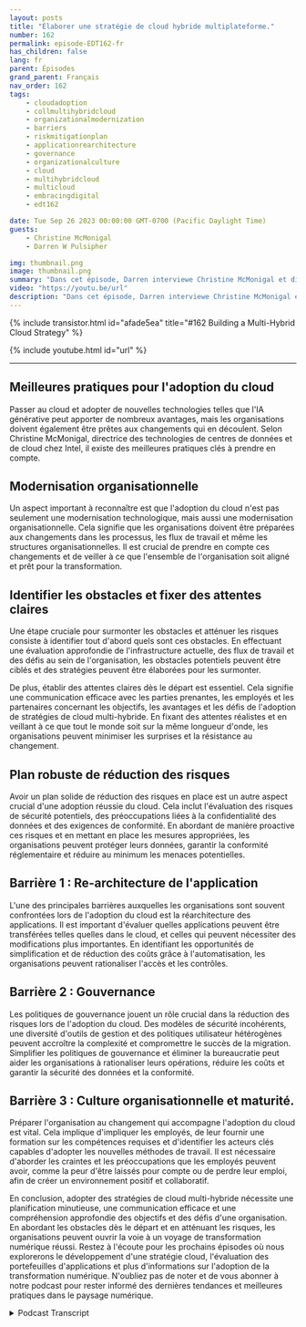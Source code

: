 ```yaml
---
layout: posts
title: "Élaborer une stratégie de cloud hybride multiplateforme."
number: 162
permalink: episode-EDT162-fr
has_children: false
lang: fr
parent: Épisodes
grand_parent: Français
nav_order: 162
tags:
    - cloudadoption
    - collmultihybridcloud
    - organizationalmodernization
    - barriers
    - riskmitigationplan
    - applicationrearchitecture
    - governance
    - organizationalculture
    - cloud
    - multihybridcloud
    - multicloud
    - embracingdigital
    - edt162

date: Tue Sep 26 2023 00:00:00 GMT-0700 (Pacific Daylight Time)
guests:
    - Christine McMonigal
    - Darren W Pulsipher

img: thumbnail.png
image: thumbnail.png
summary: "Dans cet épisode, Darren interviewe Christine McMonigal et discute des défis auxquels les organisations sont confrontées lors de leur transition vers le cloud et l'adoption d'architectures multi-cloud hybrides. Ils soulignent l'importance de comprendre ces obstacles et de fournir des orientations pour les surmonter. Cet épisode explorera plus en détail quelques obstacles clés et des stratégies pour atténuer les risques, garantissant ainsi une transformation réussie vers le cloud."
video: "https://youtu.be/url"
description: "Dans cet épisode, Darren interviewe Christine McMonigal et discute des défis auxquels les organisations sont confrontées lors de leur transition vers le cloud et l'adoption d'architectures multi-cloud hybrides. Ils soulignent l'importance de comprendre ces obstacles et de fournir des orientations pour les surmonter. Cet épisode explorera plus en détail quelques obstacles clés et des stratégies pour atténuer les risques, garantissant ainsi une transformation réussie vers le cloud."
---
```


<div>
{% include transistor.html id="afade5ea" title="#162 Building a Multi-Hybrid Cloud Strategy" %}

{% include youtube.html id="url" %}
</div>

---

## Meilleures pratiques pour l'adoption du cloud

Passer au cloud et adopter de nouvelles technologies telles que l'IA générative peut apporter de nombreux avantages, mais les organisations doivent également être prêtes aux changements qui en découlent. Selon Christine McMonigal, directrice des technologies de centres de données et de cloud chez Intel, il existe des meilleures pratiques clés à prendre en compte.

## Modernisation organisationnelle

Un aspect important à reconnaître est que l'adoption du cloud n'est pas seulement une modernisation technologique, mais aussi une modernisation organisationnelle. Cela signifie que les organisations doivent être préparées aux changements dans les processus, les flux de travail et même les structures organisationnelles. Il est crucial de prendre en compte ces changements et de veiller à ce que l'ensemble de l'organisation soit aligné et prêt pour la transformation.

## Identifier les obstacles et fixer des attentes claires

Une étape cruciale pour surmonter les obstacles et atténuer les risques consiste à identifier tout d'abord quels sont ces obstacles. En effectuant une évaluation approfondie de l'infrastructure actuelle, des flux de travail et des défis au sein de l'organisation, les obstacles potentiels peuvent être ciblés et des stratégies peuvent être élaborées pour les surmonter.

De plus, établir des attentes claires dès le départ est essentiel. Cela signifie une communication efficace avec les parties prenantes, les employés et les partenaires concernant les objectifs, les avantages et les défis de l'adoption de stratégies de cloud multi-hybride. En fixant des attentes réalistes et en veillant à ce que tout le monde soit sur la même longueur d'onde, les organisations peuvent minimiser les surprises et la résistance au changement.

## Plan robuste de réduction des risques

Avoir un plan solide de réduction des risques en place est un autre aspect crucial d'une adoption réussie du cloud. Cela inclut l'évaluation des risques de sécurité potentiels, des préoccupations liées à la confidentialité des données et des exigences de conformité. En abordant de manière proactive ces risques et en mettant en place les mesures appropriées, les organisations peuvent protéger leurs données, garantir la conformité réglementaire et réduire au minimum les menaces potentielles.

## Barrière 1 : Re-architecture de l'application

L'une des principales barrières auxquelles les organisations sont souvent confrontées lors de l'adoption du cloud est la réarchitecture des applications. Il est important d'évaluer quelles applications peuvent être transférées telles quelles dans le cloud, et celles qui peuvent nécessiter des modifications plus importantes. En identifiant les opportunités de simplification et de réduction des coûts grâce à l'automatisation, les organisations peuvent rationaliser l'accès et les contrôles.

## Barrière 2 : Gouvernance

Les politiques de gouvernance jouent un rôle crucial dans la réduction des risques lors de l'adoption du cloud. Des modèles de sécurité incohérents, une diversité d'outils de gestion et des politiques utilisateur hétérogènes peuvent accroître la complexité et compromettre le succès de la migration. Simplifier les politiques de gouvernance et éliminer la bureaucratie peut aider les organisations à rationaliser leurs opérations, réduire les coûts et garantir la sécurité des données et la conformité.

## Barrière 3 : Culture organisationnelle et maturité.

Préparer l'organisation au changement qui accompagne l'adoption du cloud est vital. Cela implique d'impliquer les employés, de leur fournir une formation sur les compétences requises et d'identifier les acteurs clés capables d'adopter les nouvelles méthodes de travail. Il est nécessaire d'aborder les craintes et les préoccupations que les employés peuvent avoir, comme la peur d'être laissés pour compte ou de perdre leur emploi, afin de créer un environnement positif et collaboratif.

En conclusion, adopter des stratégies de cloud multi-hybride nécessite une planification minutieuse, une communication efficace et une compréhension approfondie des objectifs et des défis d'une organisation. En abordant les obstacles dès le départ et en atténuant les risques, les organisations peuvent ouvrir la voie à un voyage de transformation numérique réussi. Restez à l'écoute pour les prochains épisodes où nous explorerons le développement d'une stratégie cloud, l'évaluation des portefeuilles d'applications et plus d'informations sur l'adoption de la transformation numérique. N'oubliez pas de noter et de vous abonner à notre podcast pour rester informé des dernières tendances et meilleures pratiques dans le paysage numérique.



<details>
<summary> Podcast Transcript </summary>

<p></p>

</details>
